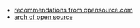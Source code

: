 * [recommendations from opensource.com](https://opensource.com/article/21/7/open-source-books)
* [arch of open source](https://www.aosabook.org/en/index.html)